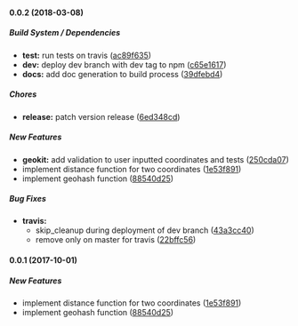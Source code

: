 #### 0.0.2 (2018-03-08)

##### Build System / Dependencies

* **test:** run tests on travis ([ac89f635](https://github.com/MichaelSolati/geokit/commit/ac89f63599ad64d06be8cb280b656124b5bc6bd5))
* **dev:** deploy dev branch with dev tag to npm ([c65e1617](https://github.com/MichaelSolati/geokit/commit/c65e161723c3d337029ecfb8e592a4250910a377))
* **docs:** add doc generation to build process ([39dfebd4](https://github.com/MichaelSolati/geokit/commit/39dfebd4e190c4f61a047f1c50c8ac0d33696899))

##### Chores

* **release:** patch version release ([6ed348cd](https://github.com/MichaelSolati/geokit/commit/6ed348cd7a9ebeb4cdc2ddf55670659eeaf65d00))

##### New Features

* **geokit:** add validation to user inputted coordinates and tests ([250cda07](https://github.com/MichaelSolati/geokit/commit/250cda07be156cb3d3be201cdbbe050eff82e551))
* implement distance function for two coordinates ([1e53f891](https://github.com/MichaelSolati/geokit/commit/1e53f891529f5370de42b7033f4a2a9ed6c76067))
* implement geohash function ([88540d25](https://github.com/MichaelSolati/geokit/commit/88540d254aea4db4a0c1f9e7c6598d63768af8e9))

##### Bug Fixes

* **travis:**
  * skip_cleanup during deployment of dev branch ([43a3cc40](https://github.com/MichaelSolati/geokit/commit/43a3cc4010171ae09b4a436dd743d1bc87eea54a))
  * remove only on master for travis ([22bffc56](https://github.com/MichaelSolati/geokit/commit/22bffc5645b7814bd1a4cf68029b24ec7379e837))

#### 0.0.1 (2017-10-01)

##### New Features

* implement distance function for two coordinates ([1e53f891](https://github.com/MichaelSolati/geokit/commit/1e53f891529f5370de42b7033f4a2a9ed6c76067))
* implement geohash function ([88540d25](https://github.com/MichaelSolati/geokit/commit/88540d254aea4db4a0c1f9e7c6598d63768af8e9))

